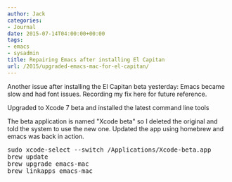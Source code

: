 ```yaml
---
author: Jack
categories:
- Journal
date: 2015-07-14T04:00:00+00:00
tags:
- emacs
- sysadmin
title: Repairing Emacs after installing El Capitan
url: /2015/upgraded-emacs-mac-for-el-capitan/
---
```


Another issue after installing the El Capitan beta yesterday: Emacs became slow and had font issues. Recording my fix here for future reference.

Upgraded to Xcode 7 beta and installed the latest command line tools

The beta application is named "Xcode beta" so I deleted the original and told the system to use the new one. Updated the app using homebrew and emacs was back in action.

<pre class="example">sudo xcode-select --switch /Applications/Xcode-beta.app
brew update
brew upgrade emacs-mac
brew linkapps emacs-mac
</pre>